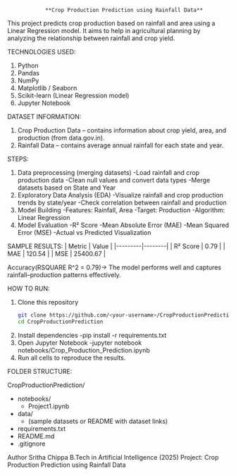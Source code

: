                 **Crop Production Prediction using Rainfall Data** 
This project predicts crop production based on rainfall and area using a Linear Regression model.
It aims to help in agricultural planning by analyzing the relationship between rainfall and crop yield.

TECHNOLOGIES USED:
1. Python 
2. Pandas
3. NumPy
4. Matplotlib / Seaborn
5. Scikit-learn (Linear Regression model)
6. Jupyter Notebook

DATASET INFORMATION:
1. Crop Production Data – contains information about crop yield, area, and production (from data.gov.in).
2. Rainfall Data – contains average annual rainfall for each state and year.

STEPS:
1. Data preprocessing (merging datasets)
   -Load rainfall and crop production data
   -Clean null values and convert data types
   -Merge datasets based on State and Year
2. Exploratory Data Analysis (EDA)
   -Visualize rainfall and crop production trends by state/year
   -Check correlation between rainfall and production
3. Model Building
   -Features: Rainfall, Area
   -Target: Production
   -Algorithm: Linear Regression
4. Model Evaluation
   -R² Score
   -Mean Absolute Error (MAE)
   -Mean Squared Error (MSE)
   -Actual vs Predicted Visualization

SAMPLE RESULTS:
| Metric | Value |
|---------|--------|
| R² Score | 0.79 |
| MAE | 120.54 |
| MSE | 25400.67 |

Accuracy(RSQUARE R^2 = 0.79)-> The model performs well and captures rainfall–production patterns effectively.

HOW TO RUN:
1. Clone this repository
   ```bash
   git clone https://github.com/<your-username>/CropProductionPrediction.git
   cd CropProductionPrediction
2. Install dependencies
   -pip install -r requirements.txt
3. Open Jupyter Notebook
   -jupyter notebook notebooks/Crop_Production_Prediction.ipynb
4. Run all cells to reproduce the results.   

FOLDER STRUCTURE:

CropProductionPrediction/
- notebooks/
  - Project1.ipynb
- data/
  - (sample datasets or README with dataset links)
- requirements.txt
- README.md
- .gitignore

Author
Sritha Chippa
B.Tech in Artificial Intelligence (2025)
Project: Crop Production Prediction using Rainfall Data


